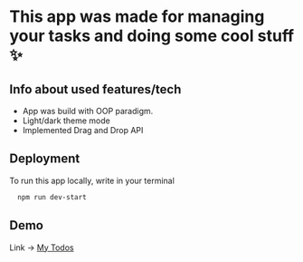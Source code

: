 # This app was made for managing your tasks and doing some cool stuff ✨
## Info about used features/tech

- App was build with OOP paradigm.
- Light/dark theme mode
- Implemented Drag and Drop API

## Deployment

To run this app locally, write in your terminal

```bash
  npm run dev-start
```

## Demo

Link -> [My Todos](https://mytodos.ink)